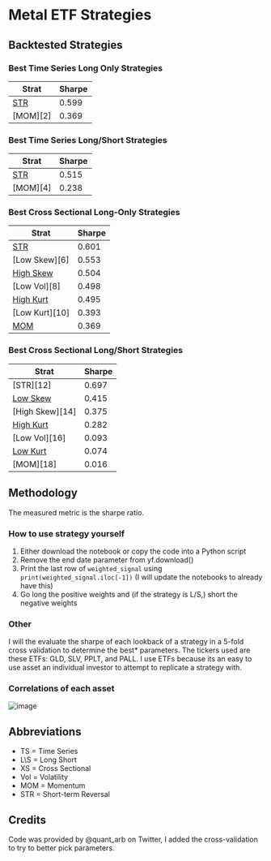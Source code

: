 # Metal ETF Strategies

## Backtested Strategies

### Best Time Series Long Only Strategies

| Strat | Sharpe |
|-------|--------|
| [STR][1]   | 0.599  |
| [MOM][2]   | 0.369  |

### Best Time Series Long/Short Strategies

| Strat | Sharpe |
|-------|--------|
| [STR][3]   | 0.515  |
| [MOM][4]   | 0.238  |

### Best Cross Sectional Long-Only Strategies

| Strat     | Sharpe |
|-----------|--------|
| [STR][5]       | 0.601  |
| [Low Skew][6]  | 0.553  |
| [High Skew][7] | 0.504  |
| [Low Vol][8]   | 0.498  |
| [High Kurt][9] | 0.495  |
| [Low Kurt][10]  | 0.393  |
| [MOM][11]       | 0.369  |

### Best Cross Sectional Long/Short Strategies

| Strat     | Sharpe |
|-----------|--------|
| [STR][12]       | 0.697  |
| [Low Skew][13]  | 0.415  |
| [High Skew][14] | 0.375  |
| [High Kurt][15] | 0.282  |
| [Low Vol][16]   | 0.093  |
| [Low Kurt][17]  | 0.074  |
| [MOM][18]       | 0.016  |

## Methodology
The measured metric is the sharpe ratio.
### How to use strategy yourself
1. Either download the notebook or copy the code into a Python script
2. Remove the end date parameter from yf.download()
3. Print the last row of ```weighted_signal``` using ```print(weighted_signal.iloc[-1])``` (I will update the notebooks to already have this)
4. Go long the positive weights and (if the strategy is L/S,) short the negative weights
### Other
I will the evaluate the sharpe of each lookback of a strategy in a 5-fold cross validation to determine the best* parameters. The tickers used are these ETFs: GLD, SLV, PPLT, and PALL. I use ETFs because its an easy to use asset an individual investor to attempt to replicate a strategy with.
### Correlations of each asset
![image](https://github.com/replacementAI/A-Backtest-A-Day/assets/55959390/def50a65-cdd8-472b-bdd6-81a2497d9953)

## Abbreviations
- TS = Time Series
- L\S = Long Short
- XS = Cross Sectional
- Vol = Volatility
- MOM = Momentum
- STR = Short-term Reversal

## Credits
Code was provided by @quant_arb on Twitter, I added the cross-validation to try to better pick parameters.

[1]:
[2]:
[3]:
[4]:
[5]:
[6]:
[7]:
[8]:
[9]:
[10]:
[11]:
[12]:
[13]:
[14]:
[15]:
[16]:
[17]:
[18]:
